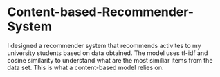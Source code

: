 # Content-based-Recommender-System

I designed a recommender system that recommends activites to my university students based on data obtained. The model uses tf-idf and cosine similarity to understand what 
are the most similiar items from the data set. This is what a content-based model relies on.

